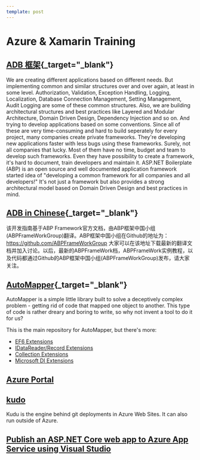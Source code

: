 ```yaml
---
template: post
---
```


# Azure & Xamarin Training

## [ADB 框架](https://aspnetboilerplate.com/){_target="_blank"}

We are creating different applications based on different needs. But implementing common and similar structures over and over again, at least in some level. Authorization, Validation, Exception Handling, Logging, Localization, Database Connection Management, Setting Management, Audit Logging are some of these common structures. Also, we are building architectural structures and best practices like Layered and Modular Architecture, Domain Driven Design, Dependency Injection and so on. And trying to develop applications based on some conventions.
Since all of these are very time-consuming and hard to build seperately for every project, many companies create private frameworks. They're developing new applications faster with less bugs using these frameworks. Surely, not all companies that lucky. Most of them have no time, budget and team to develop such frameworks. Even they have possibility to create a framework, it's hard to document, train developers and maintain it.
ASP.NET Boilerplate (ABP) is an open source and well documented application framework started idea of "developing a common framework for all companies and all developers!" It's not just a framework but also provides a strong architectural model based on Domain Driven Design and best practices in mind.

## [ADB in Chinese](https://github.com/ABPFrameWorkGroup/AbpDocument2Chinese){_target="_blank"}

该开发指南基于ABP Framework官方文档，由ABP框架中国小组(ABPFrameWorkGroup)翻译。ABP框架中国小组在Github的地址为：https://github.com/ABPFrameWorkGroup 大家可以在该地址下载最新的翻译文档并加入讨论。以后，最新的ABPFrameWork档，ABPFrameWork实例教程，以及代码都通过Github的ABP框架中国小组(ABPFrameWorkGroup)发布，请大家关注。

## [AutoMapper](http://automapper.org/){_target="_blank"}

AutoMapper is a simple little library built to solve a deceptively complex problem - getting rid of code that mapped one object to another. This type of code is rather dreary and boring to write, so why not invent a tool to do it for us?

This is the main repository for AutoMapper, but there's more:

* [EF6 Extensions](https://github.com/AutoMapper/AutoMapper.EF6)
* [IDataReader/Record Extensions](https://github.com/AutoMapper/AutoMapper.Data)
* [Collection Extensions](https://github.com/AutoMapper/AutoMapper.Collection)
* [Microsoft DI Extensions](https://github.com/AutoMapper/AutoMapper.Extensions.Microsoft.DependencyInjection)

## [Azure Portal](https://portal.azure.com)

## [kudo](https://github.com/projectkudu/kudu)

Kudu is the engine behind git deployments in Azure Web Sites. It can also run outside of Azure.

## [Publish an ASP.NET Core web app to Azure App Service using Visual Studio](https://docs.microsoft.com/en-us/aspnet/core/tutorials/publish-to-azure-webapp-using-vs)





